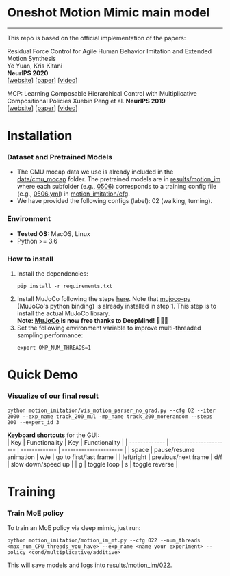# Oneshot Motion Mimic main model
---
This repo is based on the official implementation of the papers:
  
Residual Force Control for Agile Human Behavior Imitation and Extended Motion Synthesis  
Ye Yuan, Kris Kitani  
**NeurIPS 2020**  
[[website](https://www.ye-yuan.com/rfc)] [[paper](https://arxiv.org/pdf/2006.07364.pdf)] [[video](https://youtu.be/XuzH1u78o1Y)]

MCP: Learning Composable Hierarchical Control with Multiplicative Compositional Policies 
Xuebin Peng et al.
**NeurIPS 2019**  
[[website](https://xbpeng.github.io/projects/MCP/index.html)] [[paper](https://xbpeng.github.io/projects/MCP/2019_MCP.pdf)] [[video](https://www.youtube.com/watch?v=ChxSx8-sX_c&t=1s)]

# Installation 
### Dataset and Pretrained Models
* The CMU mocap data we use is already included in the [data/cmu_mocap](data/cmu_mocap) folder. The pretrained models are in [results/motion_im](results/motion_im) where each subfolder (e.g., [0506](results/motion_im/0506)) corresponds to a training config file (e.g., [0506.yml](motion_imitation/cfg/0506.yml)) in [motion_imitation/cfg](motion_imitation/cfg).
* We have provided the following configs (label): 
02 (walking, turning).
### Environment
* **Tested OS:** MacOS, Linux
* Python >= 3.6
### How to install
1. Install the dependencies:
    ```
    pip install -r requirements.txt
    ```
2. Install MuJoCo following the steps [here](https://github.com/openai/mujoco-py#install-mujoco). Note that [mujoco-py](https://github.com/openai/mujoco-py) (MuJoCo's python binding) is already installed in step 1. This step is to install the actual MuJoCo library.  
   **Note: [MuJoCo](https://mujoco.org/) is now free thanks to DeepMind!** 🎉🎉🎉
3. Set the following environment variable to improve multi-threaded sampling performance:    
    ```
    export OMP_NUM_THREADS=1
    ```

# Quick Demo
### Visualize of our final result
```
python motion_imitation/vis_motion_parser_no_grad.py --cfg 02 --iter 2000 --exp_name track_200_mul -mp_name track_200_morerandom --steps 200 --expert_id 3
```

**Keyboard shortcuts** for the GUI:  
| Key           | Functionality          | Key           | Functionality          |
| ------------- | ---------------------- | ------------- | ---------------------- |
| space         | pause/resume animation | w/e           | go to first/last frame |
| left/right    | previous/next frame    | d/f           | slow down/speed up     |
| g             | toggle loop            | s             | toggle reverse         |

# Training

### Train MoE policy

To train an MoE policy via deep mimic, just run:
```
python motion_imitation/motion_im_mt.py --cfg 022 --num_threads <max_num_CPU_threads_you_have> --exp_name <name your experiment> --policy <cond/multiplicative/additive>
```
This will save models and logs into [results/motion_im/022](results/motion_im/022).

